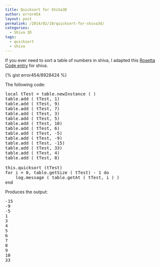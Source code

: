 ```yaml
---
title: Quicksort for ShiVa3D
author: error454
layout: post
permalink: /2014/02/10/quicksort-for-shiva3d/
categories:
  - Shiva 3D
tags:
  - quicksort
  - shiva
---
```

If you ever need to sort a table of numbers in shiva, I adapted this <a href="http://rosettacode.org/wiki/Sorting_algorithms/Quicksort#Lua" target="_blank">Rosetta Code entry</a> for shiva.

{% gist error454/8928424 %}



The following code:

<pre>local tTest = table.newInstance ( )
table.add ( tTest, 1)
table.add ( tTest, 9)
table.add ( tTest, 7)
table.add ( tTest, 3)
table.add ( tTest, 5)
table.add ( tTest, 10)
table.add ( tTest, 6)
table.add ( tTest, -5)
table.add ( tTest, -9)
table.add ( tTest, -15)
table.add ( tTest, 33)
table.add ( tTest, 4)
table.add ( tTest, 8)

this.quicksort (tTest)
for i = 0, table.getSize ( tTest) - 1 do
    log.message ( table.getAt ( tTest, i ) )
end</pre>

Produces the output:

<pre>-15
-9
-5
1
3
4
5
6
7
8
9
10
33</pre>
